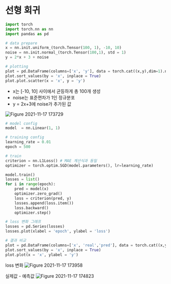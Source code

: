 # 선형 회귀

```python
import torch
import torch.nn as nn
import pandas as pd

# data prepare
x = nn.init.uniform_(torch.Tensor(100, 1), -10, 10)
noise = nn.init.normal_(torch.Tensor(100,1), std = 1)
y = 2*x + 3 + noise

# plotting
plot = pd.DataFrame(columns=['x', 'y'], data = torch.cat((x,y),dim=1).numpy())
plot.sort_values(by = 'x', inplace = True)
plot.plot.scatter(x = 'x', y = 'y')
```
* x는 [-10, 10] 사이에서 균등하게 총 100개 생성
* noise는 표준편차가 1인 정규분포
* y = 2x+3에 noise가 추가된 값

![Figure 2021-11-17 173729](https://user-images.githubusercontent.com/23060537/142168099-75b79547-91f2-43c9-908a-9e3d4d8d9f58.png)

```python
# model config
model  = nn.Linear(1, 1)

# training config
learning_rate = 0.01
epoch = 500

# train
criterion = nn.L1Loss() # MAE 계산식과 동일
optimizer = torch.optim.SGD(model.parameters(), lr=learning_rate)

model.train()
losses = list()
for i in range(epoch):
    pred = model(x)
    optimizer.zero_grad()
    loss = criterion(pred, y)
    losses.append(loss.item())
    loss.backward()
    optimizer.step()

# loss 변화 그래프
losses = pd.Series(losses)
losses.plot(xlabel = 'epoch', ylabel = 'loss')

# 결과 비교
plot = pd.DataFrame(columns=['x', 'real','pred'], data = torch.cat((x,y, pred.detach()),dim=1).numpy())
plot.sort_values(by = 'x', inplace = True)
plot.plot(x = 'x', ylabel = 'y')
```

loss 변화
![Figure 2021-11-17 173958](https://user-images.githubusercontent.com/23060537/142168157-16ee4909-1aa0-4aea-bbd6-12eb766f5c69.png)

실제값 - 예측값
![Figure 2021-11-17 174823](https://user-images.githubusercontent.com/23060537/142168174-0b633004-b3ad-4d8e-b10d-71a7d2eb5a85.png)
